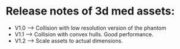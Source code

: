 # Release notes of 3d med assets:

* V1.0 --> Collision with low resolution version of the phantom
* V1.1 --> Collision with convex hulls. Good performance.
* V1.2 --> Scale assets to actual dimensions.
